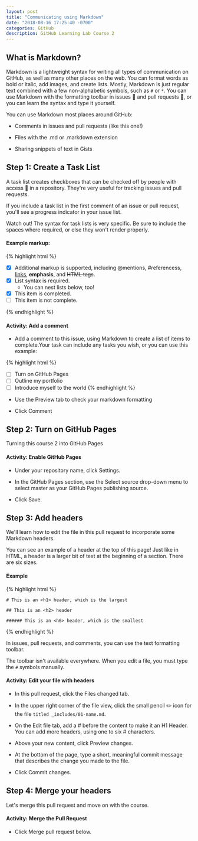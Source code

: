 ```yaml
---
layout: post
title: "Communicating using Markdown"
date: "2018-08-16 17:25:40 -0700"
categories: GitHub
description: GitHub Learning Lab Course 2
---
```


## What is Markdown?

Markdown is a lightweight syntax for writing all types of communication on GitHub, as well as many other places on the web. You can format words as bold or italic, add images, and create lists. Mostly, Markdown is just regular text combined with a few non-alphabetic symbols, such as `#` or `*`. You can use Markdown with the formatting toolbar in issues 📖 and pull requests 📖, or you can learn the syntax and type it yourself.

You can use Markdown most places around GitHub:

  - Comments in issues and pull requests (like this one!)

  - Files with the .md or .markdown extension

  - Sharing snippets of text in Gists

## Step 1: Create a Task List

A task list creates checkboxes that can be checked off by people with access 📖 in a repository. They're very useful for tracking issues and pull requests.

If you include a task list in the first comment of an issue or pull request, you'll see a progress indicator in your issue list.

Watch out! The syntax for task lists is very specific. Be sure to include the spaces where required, or else they won't render properly.

#### Example markup:

{% highlight html %}

- [x] Additional markup is supported, including @mentions, #referencess, [links](url), **emphasis**, and <del>HTML tags</del>.
- [x] List syntax is required.
  - You can nest lists below, too!
- [x] This item is completed.
- [ ] This item is not complete.

{% endhighlight %}

#### Activity: Add a comment

  - Add a comment to this issue, using Markdown to create a list of items to complete.Your task can include any tasks you wish, or you can use this example:

  {% highlight html %}
  - [ ] Turn on GitHub Pages
  - [ ] Outline my portfolio
  - [ ] Introduce myself to the world
  {% endhighlight %}

  - Use the Preview tab to check your markdown formatting

  - Click Comment

## Step 2: Turn on GitHub Pages

Turning this course 2 into GitHub Pages

#### Activity: Enable GitHub Pages

  - Under your repository name, click Settings.

  - In the GitHub Pages section, use the Select source drop-down menu to select master as your GitHub Pages publishing source.

  - Click Save.

## Step 3: Add headers

We'll learn how to edit the file in this pull request to incorporate some Markdown headers.

You can see an example of a header at the top of this page! Just like in HTML, a header is a larger bit of text at the beginning of a section. There are six sizes.

#### Example

  {% highlight html %}

    # This is an <h1> header, which is the largest

    ## This is an <h2> header

    ###### This is an <h6> header, which is the smallest

  {% endhighlight %}

In issues, pull requests, and comments, you can use the text formatting toolbar.

The toolbar isn't available everywhere. When you edit a file, you must type the `#` symbols manually.

#### Activity: Edit your file with headers

  - In this pull request, click the Files changed tab.

  - In the upper right corner of the file view, click the small pencil ✏️ icon for the file `titled _includes/01-name.md`.

  - On the Edit file tab, add a # before the content to make it an H1 Header. You can add more headers, using one to six # characters.

  - Above your new content, click Preview changes.

  - At the bottom of the page, type a short, meaningful commit message that describes the change you made to the file.

  - Click Commit changes.

## Step 4: Merge your headers

Let's merge this pull request and move on with the course.

#### Activity: Merge the Pull Request

  - Click Merge pull request below.
